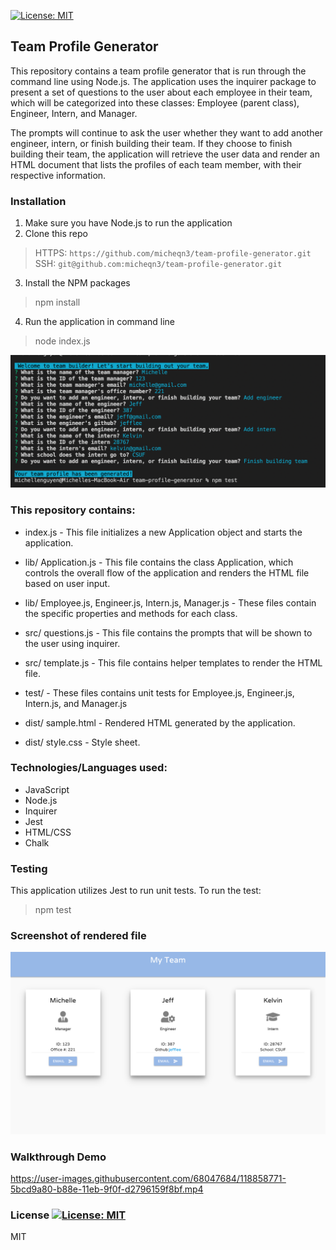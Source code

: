 [![License: MIT](https://img.shields.io/badge/License-MIT-yellow.svg)](https://opensource.org/licenses/MIT)
## Team Profile Generator

This repository contains a team profile generator that is run through the command line using Node.js. 
The application uses the inquirer package to present a set of questions to the user about each
employee in their team, which will be categorized into these classes: Employee (parent class), Engineer, Intern, and Manager.

The prompts will continue to ask the user whether they want to add another engineer, intern, or finish building their team.
If they choose to finish building their team, the application will retrieve the user data and render an HTML document that lists the profiles of
each team member, with their respective information. 

### Installation 

1. Make sure you have Node.js to run the application
2. Clone this repo
> HTTPS: `https://github.com/micheqn3/team-profile-generator.git` <br>
> SSH: `git@github.com:micheqn3/team-profile-generator.git`
3. Install the NPM packages
> npm install
4. Run the application in command line 
> node index.js

![Screenshot](/Assets/command-line.png)

### This repository contains: 

  - index.js - This file initializes a new Application object and starts the application.

  - lib/ Application.js - This file contains the class Application, which controls the overall flow of the application and renders the HTML file 
  based on user input.
  
  - lib/ Employee.js, Engineer.js, Intern.js, Manager.js - These files contain the specific properties and methods for each class.

  - src/ questions.js - This file contains the prompts that will be shown to the user using inquirer.
  
  - src/ template.js - This file contains helper templates to render the HTML file.
  
  - test/ - These files contains unit tests for Employee.js, Engineer.js, Intern.js, and Manager.js 

  - dist/ sample.html - Rendered HTML generated by the application.
  
  - dist/ style.css - Style sheet.

### Technologies/Languages used: 

  - JavaScript
  - Node.js
  - Inquirer
  - Jest
  - HTML/CSS
  - Chalk

### Testing

This application utilizes Jest to run unit tests.
To run the test:
> npm test

### Screenshot of rendered file

![Screenshot](/Assets/sample-team-profile.png)


### Walkthrough Demo

https://user-images.githubusercontent.com/68047684/118858771-5bcd9a80-b88e-11eb-9f0f-d2796159f8bf.mp4

### License [![License: MIT](https://img.shields.io/badge/License-MIT-yellow.svg)](https://opensource.org/licenses/MIT)

MIT 






